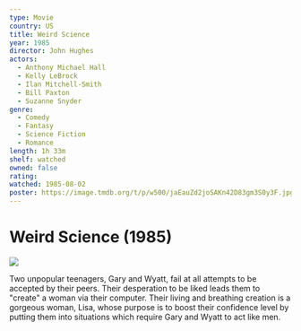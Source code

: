 ```yaml
---
type: Movie
country: US
title: Weird Science
year: 1985
director: John Hughes
actors:
  - Anthony Michael Hall
  - Kelly LeBrock
  - Ilan Mitchell-Smith
  - Bill Paxton
  - Suzanne Snyder
genre:
  - Comedy
  - Fantasy
  - Science Fiction
  - Romance
length: 1h 33m
shelf: watched
owned: false
rating:
watched: 1985-08-02
poster: https://image.tmdb.org/t/p/w500/jaEauZd2joSAKn42D83gm3S0y3F.jpg
---
```


# Weird Science (1985)

![](https://image.tmdb.org/t/p/w500/jaEauZd2joSAKn42D83gm3S0y3F.jpg)

Two unpopular teenagers, Gary and Wyatt, fail at all attempts to be accepted by their peers. Their desperation to be liked leads them to "create" a woman via their computer. Their living and breathing creation is a gorgeous woman, Lisa, whose purpose is to boost their confidence level by putting them into situations which require Gary and Wyatt to act like men.